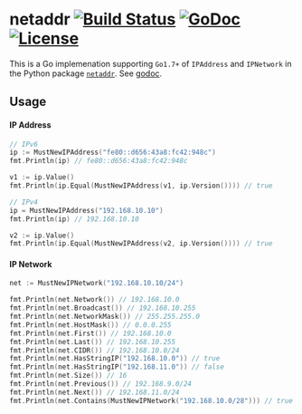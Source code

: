 # netaddr [![Build Status](https://github.com/xgfone/netaddr/actions/workflows/go.yml/badge.svg)](https://github.com/xgfone/netaddr/actions/workflows/go.yml) [![GoDoc](https://pkg.go.dev/badge/github.com/xgfone/netaddr)](https://pkg.go.dev/github.com/xgfone/netaddr) [![License](https://img.shields.io/badge/License-Apache%202.0-blue.svg?style=flat-square)](https://raw.githubusercontent.com/xgfone/netaddr/master/LICENSE)

This is a Go implemenation supporting `Go1.7+` of `IPAddress` and `IPNetwork` in the Python package [`netaddr`](https://pypi.org/project/netaddr/). See [godoc](https://pkg.go.dev/github.com/xgfone/netaddr).

## Usage

#### IP Address

```go
// IPv6
ip := MustNewIPAddress("fe80::d656:43a8:fc42:948c")
fmt.Println(ip) // fe80::d656:43a8:fc42:948c

v1 := ip.Value()
fmt.Println(ip.Equal(MustNewIPAddress(v1, ip.Version()))) // true

// IPv4
ip = MustNewIPAddress("192.168.10.10")
fmt.Println(ip) // 192.168.10.10

v2 := ip.Value()
fmt.Println(ip.Equal(MustNewIPAddress(v2, ip.Version()))) // true
```

#### IP Network

```go
net := MustNewIPNetwork("192.168.10.10/24")

fmt.Println(net.Network()) // 192.168.10.0
fmt.Println(net.Broadcast()) // 192.168.10.255
fmt.Println(net.NetworkMask()) // 255.255.255.0
fmt.Println(net.HostMask()) // 0.0.0.255
fmt.Println(net.First()) // 192.168.10.0
fmt.Println(net.Last()) // 192.168.10.255
fmt.Println(net.CIDR()) // 192.168.10.0/24
fmt.Println(net.HasStringIP("192.168.10.0")) // true
fmt.Println(net.HasStringIP("192.168.11.0")) // false
fmt.Println(net.Size()) // 16
fmt.Println(net.Previous()) // 192.168.9.0/24
fmt.Println(net.Next()) // 192.168.11.0/24
fmt.Println(net.Contains(MustNewIPNetwork("192.168.10.0/28"))) // true
```
